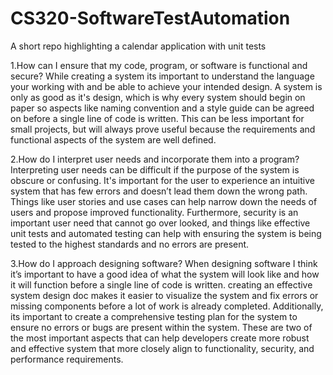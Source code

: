 # CS320-SoftwareTestAutomation
A short repo highlighting a calendar application with unit tests

1.How can I ensure that my code, program, or software is functional and secure?
  While creating a system its important to understand the language your working with and be able to achieve your intended design. A system is only as good as it's design, which is why every system should begin on paper so aspects like
naming convention and a style guide can be agreed on before a single line of code is written. This can be less important for small projects, but will always prove useful because the requirements and functional aspects of the system
are well defined.

2.How do I interpret user needs and incorporate them into a program?
  Interpreting user needs can be difficult if the purpose of the system is obscure or confusing. It's important for the user to experience an intuitive system that has few errors and doesn’t lead them down the wrong path. Things like user stories and use cases can help narrow down the needs of users and propose improved functionality. Furthermore, security is an important user need that cannot go over looked, and things like effective unit tests and automated testing can help with ensuring the system is being tested to the highest standards and no errors are present.
  
3.How do I approach designing software?
  When designing software I think it’s important to have a good idea of what the system will look like and how it will function before a single line of code is written. creating an effective system design doc makes it easier to visualize
the system and fix errors or missing components before a lot of work is already completed. Additionally, its important to create a comprehensive testing plan for the system to ensure no errors or bugs are present within the system.
These are two of the most important aspects that can help developers create more robust and effective system that more closely align to functionality, security, and performance requirements.
